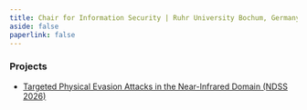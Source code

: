 ```yaml
---
title: Chair for Information Security | Ruhr University Bochum, Germany | Projects
aside: false
paperlink: false
---
```


### Projects

- [Targeted Physical Evasion Attacks in the Near-Infrared Domain (NDSS 2026)](/infrared_perturbations)